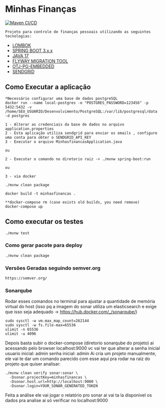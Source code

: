 # Minhas Finanças
[![Maven CI/CD](https://github.com/luizimcpi/minhasfinancas/actions/workflows/main.yml/badge.svg?branch=master)](https://github.com/luizimcpi/minhasfinancas/actions/workflows/main.yml)

```
Projeto para controle de finanças pessoais utilizando as seguintes tecnologias:
```
- [LOMBOK](https://projectlombok.org/)
- [SPRING BOOT 3.x.x](https://spring.io/projects/spring-boot)
- [JAVA 17](https://www.oracle.com/br/java/technologies/javase-jdk11-downloads.html)
- [FLYWAY MIGRATION TOOL](https://flywaydb.org/)
- [OTJ-PG-EMBEDDED](https://github.com/opentable/otj-pg-embedded)
- [SENDGRID](https://sendgrid.com/)


## Como Executar a aplicação

```
*Necessário configurar uma base de dados postgreSQL
docker run --name local-postgres -e "POSTGRES_PASSWORD=123456" -p 5432:5432 -v /home/SEU_USUARIO/Desenvolvimento/PostgreSQL:/var/lib/postgresql/data -d postgres

1 - Alterar as credenciais da base de dados no arquivo application.properties
2 - Esta aplicação utiliza sendgrid para enviar os emails , configure uma conta para obter o SENDGRID_API_KEY
3 - Executar o arquivo MinhasfinancasApplication.java

ou 

2 - Executar o comando no diretorio raiz -> ./mvnw spring-boot:run

ou 

3 - via docker 

./mvnw clean package

docker build -t minhasfinancas .

**docker-compose rm (case exists old builds, you need remove)
docker-compose up
```

## Como executar os testes
```
./mvnw test
```

### Como gerar pacote para deploy 
```
./mvnw clean package
```

### Versões Geradas seguindo semver.org

```
https://semver.org/
```

### Sonarqube

Rodar esses comandos no terminal  para ajustar a quantidade de memória virtual do host (isso pq a imagem do sonar utiliza um elasticsearch e exige que isso seja adequado -> https://hub.docker.com/_/sonarqube/)
```
sudo sysctl -w vm.max_map_count=262144
sudo sysctl -w fs.file-max=65536
ulimit -n 65536
ulimit -u 4096
```
Depois basta subir o docker-compose (diretorio sonarqube do projeto)
ai acessando pelo browser localhost:9000 vc vai ter que alterar a senha inicial
usuario inicial: admin
senha inicial: admin
Ai cria um projeto manualmente, ele vai te dar um comando parecido com esse aqui pra rodar na raiz do projeto que quiser analisar:

```
./mvnw clean verify sonar:sonar \
  -Dsonar.projectKey=minhasfinancas \
  -Dsonar.host.url=http://localhost:9000 \
  -Dsonar.login=YOUR_SONAR_GENERATED_TOKEN
```

Feita a análise ele vai jogar o relatório pro sonar ai vai ta la disponivel os dados pra analise ai só verificar no localhost:9000
